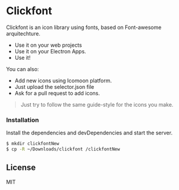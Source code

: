 # Clickfont

Clickfont is an icon library using fonts, based on Font-awesome arquitechture.

  - Use it on your web projects
  - Use it on your Electron Apps.
  - Use it!

You can also:
  - Add new icons using Icomoon platform.
  - Just upload the selector.json file 
  - Ask for a pull request to add icons.
  


> Just try to follow the same guide-style for the icons you make.


### Installation

Install the dependencies and devDependencies and start the server.

```sh
$ mkdir clickfontNew
$ cp -R ~/Downloads/clickfont /clickfontNew
```

License
----

MIT
